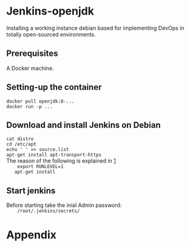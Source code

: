 # Jenkins-openjdk
Installing a working instance debian based for implementing DevOps in totally open-sourced environments.



## Prerequisites
A Docker machine.
## Setting-up the container
  `docker pull openjdk:8-...`  
  `docker run -p ...`   
## Download and install Jenkins on Debian
  `cat distro`  
  `cd /etc/apt`  
  `echo ' ' >> source.list`  
  `apt-get install apt-transport-https`  
The reason of the following is explained in [1]  
`    export RUNLEVEL=1`  
`    apt-get install `  
## Start jenkins
Before starting take the inial Admin password:  
`    /root/.jenkins/secrets/`

# Appendix  

[1]: https://wiki.debian.org/it/RunLevel "Handle with RunLevel"  

[2]: https://wiki.jenkins.io/display/JENKINS/Starting+and+Accessing+Jenkins "Starting and Accessing Jenkins 060f9e60f94c498aab8a74a9e3a6c316"

[3]: https://stackoverflow.com/questions/9430559/background-process-in-linux "Start jenkins" 
